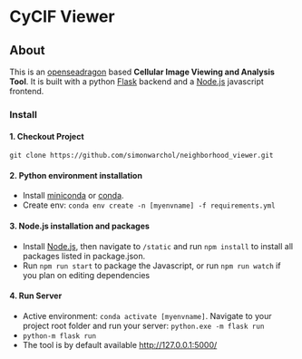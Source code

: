 # CyCIF Viewer

## About
This is  an [openseadragon](https://openseadragon.github.io/) based **Cellular Image Viewing and Analysis Tool**. 
It is built with a python [Flask](http://flask.pocoo.org/) backend and a [Node.js](https://nodejs.org/en/) javascript frontend.

### Install
#### 1. Checkout Project
`git clone https://github.com/simonwarchol/neighborhood_viewer.git`
#### 2. Python environment installation
* Install [miniconda](https://conda.io/miniconda.html) or [conda](https://docs.conda.io/projects/conda/en/latest/user-guide/install/download.html). 
* Create env:  `conda env create -n [myenvname] -f requirements.yml` 
#### 3. Node.js installation and packages
* Install [Node.js](https://nodejs.org/en/), then navigate to `/static` and run `npm install` to install all packages listed in package.json.
* Run `npm run start` to package the Javascript, or run `npm run watch` if you plan on editing dependencies
#### 4. Run Server
* Active environment: `conda activate [myenvname]`. Navigate to your project root folder and run your server: `python.exe -m flask run`
* `python-m flask run` 
* The tool is by default available http://127.0.0.1:5000/ 



